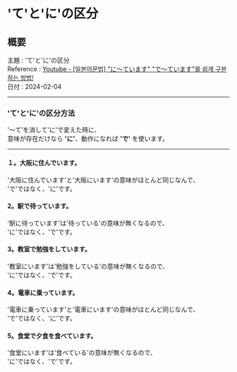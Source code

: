 # 'て'と'に'の区分

## 概要

主題 : 'て'と'に'の区分<br>
Reference : [Youtube - [일본어문법] "に〜ています" "で〜ています"를 쉽게 구분하는 방법!](https://youtu.be/5SxtBGSSKJM?si=QcV75p9dV3Y4F292)<br>
日付 : 2024-02-04<br>

---

### 'て'と'に'の区分方法

’〜て’を消して'に'で変えた時に、<br>
意味が存在だけなら **'に'**、動作になれば **'で'** を使います。<br>

---

#### １。大阪に住んでいます。

'大阪に住んでいます'と'大阪にいます'の意味がほとんど同じなんで、<br>
'で'ではなく、'に'です。<br>

#### 2。駅で待っています。

'駅に待っています'は'待っている'の意味が無くなるので、<br>
'に'ではなく、'で'です。<br>

#### 3。教室で勉強をしています。

'教室にいます'は'勉強をしている'の意味が無くなるので、<br>
'に'ではなく、'で'です。<br>

#### 4。電車に乗っています。

'電車に乗っています'と'電車にいます'の意味がほとんど同じなんで、<br>
'で'ではなく、'に'です。<br>

#### 5。食堂で夕食を食べています。

'食堂にいます'は'食べている'の意味が無くなるので、<br>
'に'ではなく、'で'です。<br>
